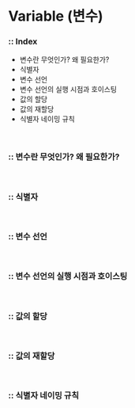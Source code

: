 # Variable (변수)

### :: Index
- 변수란 무엇인가? 왜 필요한가?
- 식별자
- 변수 선언
- 변수 선언의 실행 시점과 호이스팅
- 값의 할당
- 값의 재할당
- 식별자 네이밍 규칙

<br />

### :: 변수란 무엇인가? 왜 필요한가?

<br />

### :: 식별자

<br />

### :: 변수 선언

<br />

### :: 변수 선언의 실행 시점과 호이스팅

<br />

### :: 값의 할당

<br />

### :: 값의 재할당

<br />

### :: 식별자 네이밍 규칙
